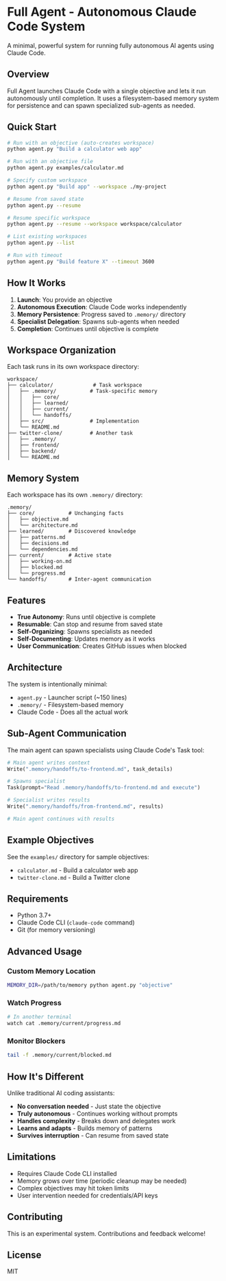 # Full Agent - Autonomous Claude Code System

A minimal, powerful system for running fully autonomous AI agents using Claude Code.

## Overview

Full Agent launches Claude Code with a single objective and lets it run autonomously until completion. It uses a filesystem-based memory system for persistence and can spawn specialized sub-agents as needed.

## Quick Start

```bash
# Run with an objective (auto-creates workspace)
python agent.py "Build a calculator web app"

# Run with an objective file
python agent.py examples/calculator.md

# Specify custom workspace
python agent.py "Build app" --workspace ./my-project

# Resume from saved state
python agent.py --resume

# Resume specific workspace
python agent.py --resume --workspace workspace/calculator

# List existing workspaces
python agent.py --list

# Run with timeout
python agent.py "Build feature X" --timeout 3600
```

## How It Works

1. **Launch**: You provide an objective
2. **Autonomous Execution**: Claude Code works independently
3. **Memory Persistence**: Progress saved to `.memory/` directory
4. **Specialist Delegation**: Spawns sub-agents when needed
5. **Completion**: Continues until objective is complete

## Workspace Organization

Each task runs in its own workspace directory:

```
workspace/
├── calculator/             # Task workspace
│   ├── .memory/           # Task-specific memory
│   │   ├── core/
│   │   ├── learned/
│   │   ├── current/
│   │   └── handoffs/
│   ├── src/               # Implementation
│   └── README.md
├── twitter-clone/         # Another task
│   ├── .memory/
│   ├── frontend/
│   ├── backend/
│   └── README.md
```

## Memory System

Each workspace has its own `.memory/` directory:

```
.memory/
├── core/           # Unchanging facts
│   ├── objective.md
│   └── architecture.md
├── learned/        # Discovered knowledge
│   ├── patterns.md
│   ├── decisions.md
│   └── dependencies.md
├── current/        # Active state
│   ├── working-on.md
│   ├── blocked.md
│   └── progress.md
└── handoffs/       # Inter-agent communication
```

## Features

- **True Autonomy**: Runs until objective is complete
- **Resumable**: Can stop and resume from saved state
- **Self-Organizing**: Spawns specialists as needed
- **Self-Documenting**: Updates memory as it works
- **User Communication**: Creates GitHub issues when blocked

## Architecture

The system is intentionally minimal:
- `agent.py` - Launcher script (~150 lines)
- `.memory/` - Filesystem-based memory
- Claude Code - Does all the actual work

## Sub-Agent Communication

The main agent can spawn specialists using Claude Code's Task tool:

```python
# Main agent writes context
Write(".memory/handoffs/to-frontend.md", task_details)

# Spawns specialist
Task(prompt="Read .memory/handoffs/to-frontend.md and execute")

# Specialist writes results
Write(".memory/handoffs/from-frontend.md", results)

# Main agent continues with results
```

## Example Objectives

See the `examples/` directory for sample objectives:
- `calculator.md` - Build a calculator web app
- `twitter-clone.md` - Build a Twitter clone

## Requirements

- Python 3.7+
- Claude Code CLI (`claude-code` command)
- Git (for memory versioning)

## Advanced Usage

### Custom Memory Location
```bash
MEMORY_DIR=/path/to/memory python agent.py "objective"
```

### Watch Progress
```bash
# In another terminal
watch cat .memory/current/progress.md
```

### Monitor Blockers
```bash
tail -f .memory/current/blocked.md
```

## How It's Different

Unlike traditional AI coding assistants:
- **No conversation needed** - Just state the objective
- **Truly autonomous** - Continues working without prompts
- **Handles complexity** - Breaks down and delegates work
- **Learns and adapts** - Builds memory of patterns
- **Survives interruption** - Can resume from saved state

## Limitations

- Requires Claude Code CLI installed
- Memory grows over time (periodic cleanup may be needed)
- Complex objectives may hit token limits
- User intervention needed for credentials/API keys

## Contributing

This is an experimental system. Contributions and feedback welcome!

## License

MIT